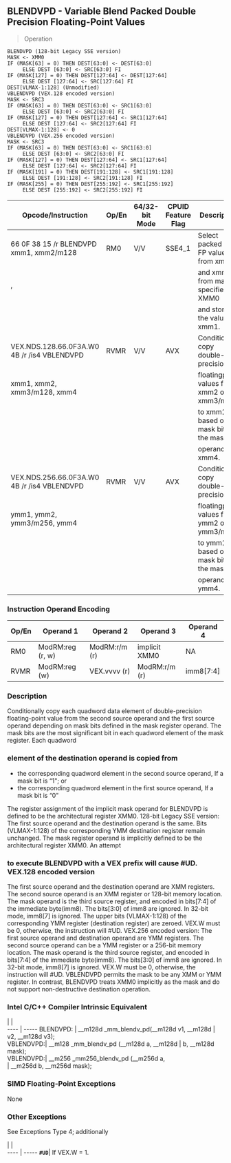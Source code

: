 ## BLENDVPD  -  Variable Blend Packed Double Precision Floating-Point Values

> Operation

``` slim
BLENDVPD (128-bit Legacy SSE version)
MASK <- XMM0
IF (MASK[63] = 0) THEN DEST[63:0] <- DEST[63:0]
     ELSE DEST [63:0] <- SRC[63:0] FI
IF (MASK[127] = 0) THEN DEST[127:64] <- DEST[127:64]
     ELSE DEST [127:64] <- SRC[127:64] FI
DEST[VLMAX-1:128] (Unmodified)
VBLENDVPD (VEX.128 encoded version)
MASK <- SRC3
IF (MASK[63] = 0) THEN DEST[63:0] <- SRC1[63:0]
     ELSE DEST [63:0] <- SRC2[63:0] FI
IF (MASK[127] = 0) THEN DEST[127:64] <- SRC1[127:64]
     ELSE DEST [127:64] <- SRC2[127:64] FI
DEST[VLMAX-1:128] <- 0
VBLENDVPD (VEX.256 encoded version)
MASK <- SRC3
IF (MASK[63] = 0) THEN DEST[63:0] <- SRC1[63:0]
     ELSE DEST [63:0] <- SRC2[63:0] FI
IF (MASK[127] = 0) THEN DEST[127:64] <- SRC1[127:64]
     ELSE DEST [127:64] <- SRC2[127:64] FI
IF (MASK[191] = 0) THEN DEST[191:128] <- SRC1[191:128]
     ELSE DEST [191:128] <- SRC2[191:128] FI
IF (MASK[255] = 0) THEN DEST[255:192] <- SRC1[255:192]
     ELSE DEST [255:192] <- SRC2[255:192] FI

```

 Opcode/Instruction                         | Op/En| 64/32-bit Mode| CPUID Feature Flag| Description                                
 ---  | --- | --- | --- | ---
 66 0F 38 15 /r BLENDVPD xmm1, xmm2/m128    | RM0  | V/V           | SSE4_1            | Select packed DP FP values from xmm1       
 , <XMM0>                                   |      |               |                   | and xmm2 from mask specified in XMM0       
                                            |      |               |                   | and store the values in xmm1.              
 VEX.NDS.128.66.0F3A.W0 4B /r /is4 VBLENDVPD| RVMR | V/V           | AVX               | Conditionally copy double-precision        
 xmm1, xmm2, xmm3/m128, xmm4                |      |               |                   | floatingpoint values from xmm2 or xmm3/m128
                                            |      |               |                   | to xmm1, based on mask bits in the mask    
                                            |      |               |                   | operand, xmm4.                             
 VEX.NDS.256.66.0F3A.W0 4B /r /is4 VBLENDVPD| RVMR | V/V           | AVX               | Conditionally copy double-precision        
 ymm1, ymm2, ymm3/m256, ymm4                |      |               |                   | floatingpoint values from ymm2 or ymm3/m256
                                            |      |               |                   | to ymm1, based on mask bits in the mask    
                                            |      |               |                   | operand, ymm4.                             

### Instruction Operand Encoding
 Op/En| Operand 1       | Operand 2    | Operand 3    | Operand 4
 ---  | --- | --- | --- | ---
 RM0  | ModRM:reg (r, w)| ModRM:r/m (r)| implicit XMM0| NA       
 RVMR | ModRM:reg (w)   | VEX.vvvv (r) | ModRM:r/m (r)| imm8[7:4]

### Description
Conditionally copy each quadword data element of double-precision floating-point
value from the second source operand and the first source operand depending
on mask bits defined in the mask register operand. The mask bits are the most
significant bit in each quadword element of the mask register. Each quadword
### element of the destination operand is copied from

 - the corresponding quadword element in the second source operand, If a mask bit
is “1\"; or
 - the corresponding quadword element in the first source operand, If a mask bit
is “0\"

The register assignment of the implicit mask operand for BLENDVPD is defined
to be the architectural register XMM0. 128-bit Legacy SSE version: The first
source operand and the destination operand is the same. Bits (VLMAX-1:128) of
the corresponding YMM destination register remain unchanged. The mask register
operand is implicitly defined to be the architectural register XMM0. An attempt
### to execute BLENDVPD with a VEX prefix will cause #UD. VEX.128 encoded version
The first source operand and the destination operand are XMM registers. The
second source operand is an XMM register or 128-bit memory location. The mask
operand is the third source register, and encoded in bits[7:4] of the immediate
byte(imm8). The bits[3:0] of imm8 are ignored. In 32-bit mode, imm8[7] is ignored.
The upper bits (VLMAX-1:128) of the corresponding YMM register (destination
register) are zeroed. VEX.W must be 0, otherwise, the instruction will #UD.
VEX.256 encoded version: The first source operand and destination operand are
YMM registers. The second source operand can be a YMM register or a 256-bit
memory location. The mask operand is the third source register, and encoded
in bits[7:4] of the immediate byte(imm8). The bits[3:0] of imm8 are ignored.
In 32-bit mode, imm8[7] is ignored. VEX.W must be 0, otherwise, the instruction
will #UD. VBLENDVPD permits the mask to be any XMM or YMM register. In contrast,
BLENDVPD treats XMM0 implicitly as the mask and do not support non-destructive
destination operation.



### Intel C/C++ Compiler Intrinsic Equivalent
   | |  
---- | -----
 BLENDVPD: | __m128d _mm_blendv_pd(__m128d v1, __m128d
           | v2, __m128d v3);                         
 VBLENDVPD:| __m128 _mm_blendv_pd (__m128d a, __m128d 
           | b, __m128d mask);                        
 VBLENDVPD:| __m256 _mm256_blendv_pd (__m256d a,      
           | __m256d b, __m256d mask);                

### SIMD Floating-Point Exceptions
None


### Other Exceptions
See Exceptions Type 4; additionally

   | |  
---- | -----
 **``#UD``**| If VEX.W = 1.
